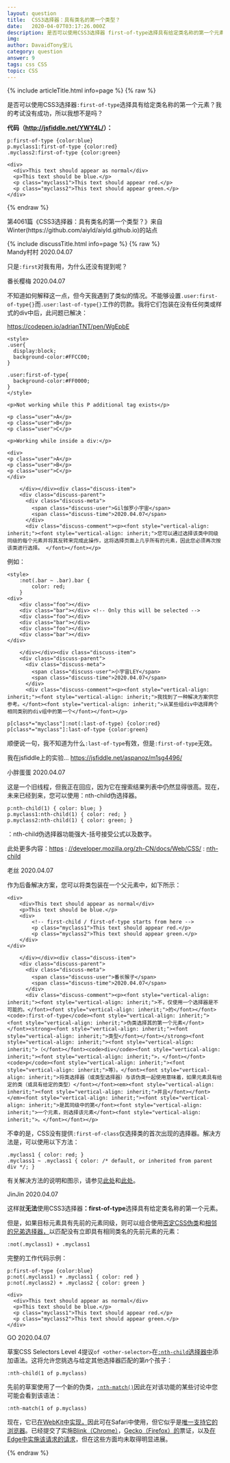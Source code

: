 ```yaml
---
layout: question
title:  CSS3选择器：具有类名的第一个类型？
date:   2020-04-07T03:17:26.000Z
description: 是否可以使用CSS3选择器 first-of-type选择具有给定类名称的第一个元素？我的考试没有成功，所以我想不是吗？代码（http //jsfid...
img: 
author: DavaidTony宝儿
category: question
answer: 9
tags: css CSS
topic: CSS
---
```

<div class="article-root">
  <div class="article">
    {% include articleTitle.html info=page %}
    {% raw %}
    <div class="article-content"><p><font style="vertical-align: inherit;"><font style="vertical-align: inherit;">是否可以使用CSS3选择器</font></font><code>:first-of-type</code><font style="vertical-align: inherit;"><font style="vertical-align: inherit;">选择具有给定类名称的第一个元素？</font><font style="vertical-align: inherit;">我的考试没有成功，所以我想不是吗？</font></font></p>

<p><strong><font style="vertical-align: inherit;"><font style="vertical-align: inherit;">代码（</font></font><a href="http://jsfiddle.net/YWY4L/" rel="noreferrer"><font style="vertical-align: inherit;"><font style="vertical-align: inherit;">http://jsfiddle.net/YWY4L/</font></font></a><font style="vertical-align: inherit;"><font style="vertical-align: inherit;">）：</font></font></strong></p>

<p></p><div class="snippet" data-lang="js" data-hide="false" data-console="true" data-babel="false">
<div class="snippet-code">
<pre class="snippet-code-css lang-css prettyprint-override"><code>p:first-of-type {color:blue}<font></font>
p.myclass1:first-of-type {color:red}<font></font>
.myclass2:first-of-type {color:green}</code></pre>
<pre class="snippet-code-html lang-html prettyprint-override"><code>&lt;div&gt;<font></font>
  &lt;div&gt;This text should appear as normal&lt;/div&gt;<font></font>
  &lt;p&gt;This text should be blue.&lt;/p&gt;<font></font>
  &lt;p class="myclass1"&gt;This text should appear red.&lt;/p&gt;<font></font>
  &lt;p class="myclass2"&gt;This text should appear green.&lt;/p&gt;<font></font>
&lt;/div&gt;</code></pre>
</div>
</div>
<p></p></div>
    {% endraw %}
  </div>
  <p class="winter_mark">第4061篇《CSS3选择器：具有类名的第一个类型？》来自Winter(https://github.com/aiyld/aiyld.github.io)的站点</p>
  <div class="discuss-wrapper">
    {% include discussTitle.html info=page %}
    {% raw %}
    <div class="discuss-list">
    <div class="discuss-item">
        <div class="discuss-parent">
          <div class="discuss-meta">
            <span class="discuss-user">Mandy村村</span>
            <span class="discuss-time">2020.04.07</span>
          </div>
          <div class="discuss-comment"><p><font style="vertical-align: inherit;"><font style="vertical-align: inherit;">只是</font></font><code>:first</code><font style="vertical-align: inherit;"><font style="vertical-align: inherit;">对我有用，为什么还没有提到呢？</font></font></p></div>
        </div></div><div class="discuss-item">
        <div class="discuss-parent">
          <div class="discuss-meta">
            <span class="discuss-user">番长樱梅</span>
            <span class="discuss-time">2020.04.07</span>
          </div>
          <div class="discuss-comment"><p><font style="vertical-align: inherit;"><font style="vertical-align: inherit;">不知道如何解释这一点，但今天我遇到了类似的情况。</font><font style="vertical-align: inherit;">不能够设置</font></font><code>.user:first-of-type{}</code><font style="vertical-align: inherit;"><font style="vertical-align: inherit;">而</font></font><code>.user:last-of-type{}</code><font style="vertical-align: inherit;"><font style="vertical-align: inherit;">工作的罚款。</font><font style="vertical-align: inherit;">我将它们包装在没有任何类或样式的div中后，此问题已解决：</font></font></p>

<p><a href="https://codepen.io/adrianTNT/pen/WgEpbE" rel="nofollow noreferrer"><font style="vertical-align: inherit;"><font style="vertical-align: inherit;">https://codepen.io/adrianTNT/pen/WgEpbE</font></font></a> </p>

<pre><code>&lt;style&gt;<font></font>
.user{<font></font>
  display:block;<font></font>
  background-color:#FFCC00;<font></font>
}<font></font>
<font></font>
.user:first-of-type{<font></font>
  background-color:#FF0000;<font></font>
}<font></font>
&lt;/style&gt;<font></font>
<font></font>
&lt;p&gt;Not working while this P additional tag exists&lt;/p&gt;<font></font>
<font></font>
&lt;p class="user"&gt;A&lt;/p&gt;<font></font>
&lt;p class="user"&gt;B&lt;/p&gt;<font></font>
&lt;p class="user"&gt;C&lt;/p&gt;<font></font>
<font></font>
&lt;p&gt;Working while inside a div:&lt;/p&gt;<font></font>
<font></font>
&lt;div&gt;<font></font>
&lt;p class="user"&gt;A&lt;/p&gt;<font></font>
&lt;p class="user"&gt;B&lt;/p&gt;<font></font>
&lt;p class="user"&gt;C&lt;/p&gt;<font></font>
&lt;/div&gt;<font></font>
</code></pre></div>
        </div></div><div class="discuss-item">
        <div class="discuss-parent">
          <div class="discuss-meta">
            <span class="discuss-user">Gil伽罗小宇宙</span>
            <span class="discuss-time">2020.04.07</span>
          </div>
          <div class="discuss-comment"><p><font style="vertical-align: inherit;"><font style="vertical-align: inherit;">您可以通过选择该类中同级同级的每个元素并将其反转来完成此操作，这将选择页面上几乎所有的元素，因此您必须再次按该类进行选择。 </font></font></p>

<p><font style="vertical-align: inherit;"><font style="vertical-align: inherit;">例如：</font></font></p>

<pre><code>&lt;style&gt;<font></font>
    :not(.bar ~ .bar).bar {<font></font>
        color: red;<font></font>
    }<font></font>
&lt;div&gt;<font></font>
    &lt;div class="foo"&gt;&lt;/div&gt;<font></font>
    &lt;div class="bar"&gt;&lt;/div&gt; &lt;!-- Only this will be selected --&gt;<font></font>
    &lt;div class="foo"&gt;&lt;/div&gt;<font></font>
    &lt;div class="bar"&gt;&lt;/div&gt;<font></font>
    &lt;div class="foo"&gt;&lt;/div&gt;<font></font>
    &lt;div class="bar"&gt;&lt;/div&gt;<font></font>
&lt;/div&gt;<font></font>
</code></pre></div>
        </div></div><div class="discuss-item">
        <div class="discuss-parent">
          <div class="discuss-meta">
            <span class="discuss-user">小宇宙LEY</span>
            <span class="discuss-time">2020.04.07</span>
          </div>
          <div class="discuss-comment"><p><font style="vertical-align: inherit;"><font style="vertical-align: inherit;">我找到了一种解决方案供您参考。</font><font style="vertical-align: inherit;">从某些组div中选择两个相同类别的div组中的第一个</font></font></p>

<pre><code>p[class*="myclass"]:not(:last-of-type) {color:red}<font></font>
p[class*="myclass"]:last-of-type {color:green}<font></font>
</code></pre>

<p><font style="vertical-align: inherit;"><font style="vertical-align: inherit;">顺便说一句，我不知道为什么</font></font><code>:last-of-type</code><font style="vertical-align: inherit;"><font style="vertical-align: inherit;">有效，但是</font></font><code>:first-of-type</code><font style="vertical-align: inherit;"><font style="vertical-align: inherit;">无效。</font></font></p>

<p><font style="vertical-align: inherit;"><font style="vertical-align: inherit;">我在jsfiddle上的实验... </font></font><a href="https://jsfiddle.net/aspanoz/m1sg4496/" rel="noreferrer"><font style="vertical-align: inherit;"><font style="vertical-align: inherit;">https://jsfiddle.net/aspanoz/m1sg4496/</font></font></a></p></div>
        </div></div><div class="discuss-item">
        <div class="discuss-parent">
          <div class="discuss-meta">
            <span class="discuss-user">小胖蛋蛋</span>
            <span class="discuss-time">2020.04.07</span>
          </div>
          <div class="discuss-comment"><p><font style="vertical-align: inherit;"><font style="vertical-align: inherit;">这是一个旧线程，但我正在回应，因为它在搜索结果列表中仍然显得很高。</font><font style="vertical-align: inherit;">现在，未来已经到来，您可以使用：nth-​​child伪选择器。</font></font></p>

<pre><code>p:nth-child(1) { color: blue; }<font></font>
p.myclass1:nth-child(1) { color: red; }<font></font>
p.myclass2:nth-child(1) { color: green; }<font></font>
</code></pre>

<p><font style="vertical-align: inherit;"><font style="vertical-align: inherit;">：nth-​​child伪选择器功能强大-括号接受公式以及数字。</font></font></p>

<p><font style="vertical-align: inherit;"><font style="vertical-align: inherit;">此处更多内容：</font><a href="https://developer.mozilla.org/en-US/docs/Web/CSS/:nth-child" rel="noreferrer"><font style="vertical-align: inherit;">https</font></a><font style="vertical-align: inherit;"> : </font><a href="https://developer.mozilla.org/en-US/docs/Web/CSS/:nth-child" rel="noreferrer"><font style="vertical-align: inherit;">//developer.mozilla.org/zh-CN/docs/Web/CSS/</font></a><font style="vertical-align: inherit;"> : </font></font><a href="https://developer.mozilla.org/en-US/docs/Web/CSS/:nth-child" rel="noreferrer"><font style="vertical-align: inherit;"><font style="vertical-align: inherit;">nth-child</font></font></a></p></div>
        </div></div><div class="discuss-item">
        <div class="discuss-parent">
          <div class="discuss-meta">
            <span class="discuss-user">老丝</span>
            <span class="discuss-time">2020.04.07</span>
          </div>
          <div class="discuss-comment"><p><font style="vertical-align: inherit;"><font style="vertical-align: inherit;">作为后备解决方案，您可以将类包装在一个父元素中，如下所示：</font></font></p>

<pre><code>&lt;div&gt;<font></font>
    &lt;div&gt;This text should appear as normal&lt;/div&gt;<font></font>
    &lt;p&gt;This text should be blue.&lt;/p&gt;<font></font>
    &lt;div&gt;<font></font>
        &lt;!-- first-child / first-of-type starts from here --&gt;<font></font>
        &lt;p class="myclass1"&gt;This text should appear red.&lt;/p&gt;<font></font>
        &lt;p class="myclass2"&gt;This text should appear green.&lt;/p&gt;<font></font>
    &lt;/div&gt;<font></font>
&lt;/div&gt;<font></font>
</code></pre></div>
        </div></div><div class="discuss-item">
        <div class="discuss-parent">
          <div class="discuss-meta">
            <span class="discuss-user">番长猴子</span>
            <span class="discuss-time">2020.04.07</span>
          </div>
          <div class="discuss-comment"><p><font style="vertical-align: inherit;"><font style="vertical-align: inherit;">不，仅使用一个选择器是不可能的。</font><font style="vertical-align: inherit;">的</font></font><code>:first-of-type</code><font style="vertical-align: inherit;"><font style="vertical-align: inherit;">伪类选择其的第一个元素</font></font><strong><font style="vertical-align: inherit;"><font style="vertical-align: inherit;">类型</font></font></strong><font style="vertical-align: inherit;"><font style="vertical-align: inherit;">（</font></font><code>div</code><font style="vertical-align: inherit;"><font style="vertical-align: inherit;">，</font></font><code>p</code><font style="vertical-align: inherit;"><font style="vertical-align: inherit;">等）。</font><font style="vertical-align: inherit;">将类选择器（或类型选择器）与该伪类一起使用意味着，如果元素具有给定的类（或具有给定的类型）</font></font><em><font style="vertical-align: inherit;"><font style="vertical-align: inherit;">并且</font></font></em><font style="vertical-align: inherit;"><font style="vertical-align: inherit;">是其同级中的第</font><font style="vertical-align: inherit;">一个元素，则选择该元素</font><font style="vertical-align: inherit;">。</font></font></p>

<p><font style="vertical-align: inherit;"><font style="vertical-align: inherit;">不幸的是，CSS没有提供</font></font><code>:first-of-class</code><font style="vertical-align: inherit;"><font style="vertical-align: inherit;">仅选择类的首次出现的选择器。</font><font style="vertical-align: inherit;">解决方法是，可以使用以下方法：</font></font></p>

<pre class="lang-css prettyprint-override"><code>.myclass1 { color: red; }<font></font>
.myclass1 ~ .myclass1 { color: /* default, or inherited from parent div */; }<font></font>
</code></pre>

<p><font style="vertical-align: inherit;"><font style="vertical-align: inherit;">有关解决方法的说明和图示，请参见</font></font><a href="https://stackoverflow.com/questions/2717480/css-selector-for-first-element-with-class/8539107#8539107"><font style="vertical-align: inherit;"><font style="vertical-align: inherit;">此处</font></font></a><font style="vertical-align: inherit;"><font style="vertical-align: inherit;">和</font></font><a href="https://stackoverflow.com/questions/3615518/css-selector-to-select-first-element-of-a-given-class/3615559#3615559"><font style="vertical-align: inherit;"><font style="vertical-align: inherit;">此处</font></font></a><font style="vertical-align: inherit;"><font style="vertical-align: inherit;">。</font></font></p></div>
        </div></div><div class="discuss-item">
        <div class="discuss-parent">
          <div class="discuss-meta">
            <span class="discuss-user">JinJin</span>
            <span class="discuss-time">2020.04.07</span>
          </div>
          <div class="discuss-comment"><p><font style="vertical-align: inherit;"><font style="vertical-align: inherit;">这样就</font></font><strong><font style="vertical-align: inherit;"><font style="vertical-align: inherit;">无法</font></font></strong><font style="vertical-align: inherit;"><font style="vertical-align: inherit;">使用CSS3选择器</font></font><strong><font style="vertical-align: inherit;"><font style="vertical-align: inherit;">：first-of-type</font></font></strong><font style="vertical-align: inherit;"><font style="vertical-align: inherit;">选择具有给定类名称的第一个元素。</font></font></p>

<p><font style="vertical-align: inherit;"><font style="vertical-align: inherit;">但是，如果目标元素具有先前的元素同级，则可以组合使用</font></font><a href="https://developer.mozilla.org/en/docs/Web/CSS/:not" rel="noreferrer"><font style="vertical-align: inherit;"><font style="vertical-align: inherit;">否定CSS伪类</font></font></a><font style="vertical-align: inherit;"><font style="vertical-align: inherit;">和</font></font><a href="https://developer.mozilla.org/en-US/docs/Web/CSS/Adjacent_sibling_selectors" rel="noreferrer"><font style="vertical-align: inherit;"><font style="vertical-align: inherit;">相邻的兄弟选择器，</font></font></a><font style="vertical-align: inherit;"><font style="vertical-align: inherit;">以匹配没有立即具有相同类名的先前元素的元素：</font></font></p>

<pre><code>:not(.myclass1) + .myclass1
</code></pre>

<p><font style="vertical-align: inherit;"><font style="vertical-align: inherit;">完整的工作代码示例：</font></font></p>

<p></p><div class="snippet" data-lang="js" data-hide="false" data-console="true" data-babel="false">
<div class="snippet-code">
<pre class="snippet-code-css lang-css prettyprint-override"><code>p:first-of-type {color:blue}<font></font>
p:not(.myclass1) + .myclass1 { color: red }<font></font>
p:not(.myclass2) + .myclass2 { color: green }</code></pre>
<pre class="snippet-code-html lang-html prettyprint-override"><code>&lt;div&gt;<font></font>
  &lt;div&gt;This text should appear as normal&lt;/div&gt;<font></font>
  &lt;p&gt;This text should be blue.&lt;/p&gt;<font></font>
  &lt;p class="myclass1"&gt;This text should appear red.&lt;/p&gt;<font></font>
  &lt;p class="myclass2"&gt;This text should appear green.&lt;/p&gt;<font></font>
&lt;/div&gt;</code></pre>
</div>
</div>
<p></p></div>
        </div></div><div class="discuss-item">
        <div class="discuss-parent">
          <div class="discuss-meta">
            <span class="discuss-user">GO</span>
            <span class="discuss-time">2020.04.07</span>
          </div>
          <div class="discuss-comment"><p><font style="vertical-align: inherit;"><font style="vertical-align: inherit;">草案CSS Selectors Level 4提议</font></font><code>of &lt;other-selector&gt;</code><font style="vertical-align: inherit;"><font style="vertical-align: inherit;">在</font></font><a href="https://drafts.csswg.org/selectors-4/#the-nth-child-pseudo" rel="noreferrer"><code>:nth-child</code><font style="vertical-align: inherit;"><font style="vertical-align: inherit;">选择器中</font></font></a><font style="vertical-align: inherit;"><font style="vertical-align: inherit;">添加</font><font style="vertical-align: inherit;">语法</font><font style="vertical-align: inherit;">。</font><font style="vertical-align: inherit;">这将允许您挑选</font><font style="vertical-align: inherit;">与给定其他选择器匹配的第</font></font><em><font style="vertical-align: inherit;"><font style="vertical-align: inherit;">n</font></font></em><font style="vertical-align: inherit;"><font style="vertical-align: inherit;">个孩子：</font></font></p>

<pre><code>:nth-child(1 of p.myclass) 
</code></pre>

<p><font style="vertical-align: inherit;"><font style="vertical-align: inherit;">先前的草案使用了一个新的伪类，</font></font><a href="http://www.w3.org/TR/selectors4/#selected-child-index" rel="noreferrer"><code>:nth-match()</code></a><font style="vertical-align: inherit;"><font style="vertical-align: inherit;">因此在对该功能的某些讨论中您可能会看到该语法：</font></font></p>

<pre><code>:nth-match(1 of p.myclass)
</code></pre>

<p><font style="vertical-align: inherit;"><font style="vertical-align: inherit;">现在，它已</font></font><a href="https://bugs.webkit.org/show_bug.cgi?id=136845" rel="noreferrer"><font style="vertical-align: inherit;"><font style="vertical-align: inherit;">在WebKit中实现，</font></font></a><font style="vertical-align: inherit;"><font style="vertical-align: inherit;">因此可在Safari中使用，但它似乎是</font></font><a href="http://caniuse.com/#feat=css-nth-child-of" rel="noreferrer"><font style="vertical-align: inherit;"><font style="vertical-align: inherit;">唯一支持它的浏览器</font></font></a><font style="vertical-align: inherit;"><font style="vertical-align: inherit;">。</font><font style="vertical-align: inherit;">已经提交了实施</font></font><a href="https://bugs.chromium.org/p/chromium/issues/detail?id=304163" rel="noreferrer"><font style="vertical-align: inherit;"><font style="vertical-align: inherit;">Blink（Chrome）</font></font></a><font style="vertical-align: inherit;"><font style="vertical-align: inherit;">，</font></font><a href="https://bugzilla.mozilla.org/show_bug.cgi?id=854148" rel="noreferrer"><font style="vertical-align: inherit;"><font style="vertical-align: inherit;">Gecko（Firefox）的</font></font></a><font style="vertical-align: inherit;"><font style="vertical-align: inherit;">票证</font><font style="vertical-align: inherit;">，以及</font></font><a href="https://wpdev.uservoice.com/forums/257854-microsoft-edge-developer/suggestions/15944476-implement-nth-child-an-b-of-sel-and-nth-last-chil" rel="noreferrer"><font style="vertical-align: inherit;"><font style="vertical-align: inherit;">在Edge中实施该请求的请求</font></font></a><font style="vertical-align: inherit;"><font style="vertical-align: inherit;">，但在这些方面均未取得明显进展。</font></font></p></div>
        </div></div>
    </div>
    {% endraw %}
  </div>
<div>
